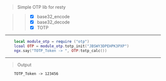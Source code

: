 > Simple OTP lib for resty

> > - [x] base32_encode
> > - [x] base32_decode
> > - [x] TOTP

----

```lua
    local module_otp = require ("otp")
    lcoal OTP = module_otp.totp_init("JBSWY3DPEHPK3PXP")
    ngx.say("TOTP_Token -> ", OTP:totp_calc()) 
```

----
> Output
```
    TOTP_Token -> 123456
```
